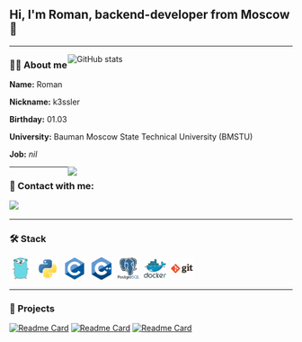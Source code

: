 ## Hi, I'm Roman, backend-developer from Moscow 👋

___
<img width="400px" align="right" src="https://github-readme-stats.vercel.app/api?username=k3sslerX&show_icons=true&theme=vision-friendlt-dark" alt="GitHub stats" />


### :man_technologist: About me

**Name:** Roman

**Nickname:** k3ssler

**Birthday:** 01.03

**University:** Bauman Moscow State Technical University (BMSTU)
 
**Job:** *nil*


<img width="400px" align="right" src="https://github-readme-stats.vercel.app/api/top-langs/?username=k3sslerX&theme=vision-friendly-dark&count_private=true&hide=html,css&layout=compact" />  

___
### :love_letter: Contact with me: 


<a href="https://t.me/k3sslerX" align="center" target="_blank"><img src="https://img.icons8.com/color/40/000000/telegram-app--v4.png"/></a>


---
### :hammer_and_wrench: Stack


<div>
  <img src="https://github.com/devicons/devicon/blob/master/icons/go/go-original.svg" title="Go" alt="Golang" width="40" height="40"/>&nbsp;
  <img src="https://github.com/devicons/devicon/blob/master/icons/python/python-original.svg" title="Python" alt="Python" width="40" height="40"/>&nbsp;
  <img src="https://github.com/devicons/devicon/blob/master/icons/c/c-original.svg" title="C" alt="C" width="40" height="40"/>&nbsp;
  <img src="https://github.com/devicons/devicon/blob/master/icons/cplusplus/cplusplus-original.svg" title="CPP" alt="CPlusPlus" width="40" height="40"/>&nbsp;
  <img src="https://github.com/devicons/devicon/blob/master/icons/postgresql/postgresql-original-wordmark.svg" title="PostgreSQL" alt="PostgreSQL" width="40" height="40"/>&nbsp;
  <img src="https://github.com/devicons/devicon/blob/master/icons/docker/docker-original-wordmark.svg" title="Docker" alt="Docker" width="40" height="40"/>&nbsp;
  <img src="https://github.com/devicons/devicon/blob/master/icons/git/git-original-wordmark.svg" title="Git" alt="Git" width="40" height="40"/>&nbsp;
</div>

___
### :briefcase: Projects

[![Readme Card](https://github-readme-stats.vercel.app/api/pin/?username=k3sslerX&repo=k3SQL)](https://github.com/anuraghazra/github-readme-stats)
[![Readme Card](https://github-readme-stats.vercel.app/api/pin/?username=k3sslerX&repo=earthBot)](https://github.com/anuraghazra/github-readme-stats)
[![Readme Card](https://github-readme-stats.vercel.app/api/pin/?username=k3sslerX&repo=CS2Plus)](https://github.com/anuraghazra/github-readme-stats)
